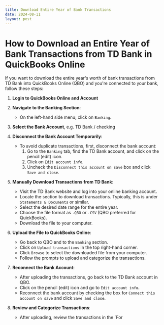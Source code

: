 ```yaml
---
title: Download Entire Year of Bank Transactions
date: 2024-08-11
layout: post
---
```



# How to Download an Entire Year of Bank Transactions from TD Bank in QuickBooks Online

If you want to download the entire year's worth of bank transactions from TD Bank into QuickBooks Online (QBO) and you're connected to your bank, follow these steps:

1. **Login to QuickBooks Online and Account**

2. **Navigate to the Banking Section**:
   - On the left-hand side menu, click on `Banking`.

3. **Select the Bank Account**, e.g. TD Bank / checking

4. **Disconnect the Bank Account Temporarily**:
   - To avoid duplicate transactions, first, disconnect the bank account:
     1. Go to the `Banking` tab, find the TD Bank account, and click on the pencil (edit) icon.
     2. Click on `Edit account info`.
     3. Uncheck the `Disconnect this account on save` box and click `Save and close`.

5. **Manually Download Transactions from TD Bank**:
   - Visit the TD Bank website and log into your online banking account.
   - Locate the section to download transactions. Typically, this is under `Statements & Documents` or similar.
   - Select the desired date range for the entire year.
   - Choose the file format as `.QBO` or `.CSV` (QBO preferred for QuickBooks).
   - Download the file to your computer.

6. **Upload the File to QuickBooks Online**:
   - Go back to QBO and to the `Banking` section.
   - Click on `Upload transactions` in the top right-hand corner.
   - Click `Browse` to select the downloaded file from your computer.
   - Follow the prompts to upload and categorize the transactions.

7. **Reconnect the Bank Account**:
   - After uploading the transactions, go back to the TD Bank account in QBO.
   - Click on the pencil (edit) icon and go to `Edit account info`.
   - Reconnect the bank account by checking the box for `Connect this account on save` and click `Save and close`.

8. **Review and Categorize Transactions**:
   - After uploading, review the transactions in the `For 
